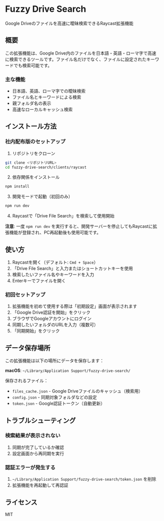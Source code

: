 # Fuzzy Drive Search

Google Driveのファイルを高速に曖昧検索できるRaycast拡張機能

## 概要

この拡張機能は、Google Drive内のファイルを日本語・英語・ローマ字で高速に検索できるツールです。ファイル名だけでなく、ファイルに設定されたキーワードでも検索可能です。

### 主な機能

- 日本語、英語、ローマ字での曖昧検索
- ファイル名とキーワードによる検索
- 親フォルダ名の表示
- 高速なローカルキャッシュ検索

## インストール方法

### 社内配布版のセットアップ

1. リポジトリをクローン
```bash
git clone <リポジトリURL>
cd fuzzy-drive-search/clients/raycast
```

2. 依存関係をインストール
```bash
npm install
```

3. 開発モードで起動（初回のみ）
```bash
npm run dev
```

4. Raycastで「Drive File Search」を検索して使用開始

**注意**: 一度 `npm run dev` を実行すると、開発サーバーを停止してもRaycastに拡張機能が登録され、PC再起動後も使用可能です。

## 使い方

1. Raycastを開く（デフォルト: `Cmd + Space`）
2. 「Drive File Search」と入力またはショートカットキーを使用
3. 検索したいファイル名やキーワードを入力
4. Enterキーでファイルを開く

### 初回セットアップ

1. 拡張機能を初めて使用する際は「初期設定」画面が表示されます
2. 「Google Drive認証を開始」をクリック
3. ブラウザでGoogleアカウントにログイン
4. 同期したいフォルダのURLを入力（複数可）
5. 「同期開始」をクリック

## データ保存場所

この拡張機能は以下の場所にデータを保存します：

**macOS**: `~/Library/Application Support/fuzzy-drive-search/`

保存されるファイル：
- `files_cache.json` - Google Driveファイルのキャッシュ（検索用）
- `config.json` - 同期対象フォルダなどの設定
- `token.json` - Google認証トークン（自動更新）

## トラブルシューティング

### 検索結果が表示されない

1. 同期が完了しているか確認
2. 設定画面から再同期を実行

### 認証エラーが発生する

1. `~/Library/Application Support/fuzzy-drive-search/token.json` を削除
2. 拡張機能を再起動して再認証

## ライセンス

MIT